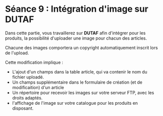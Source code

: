 # Séance 9 : Intégration d'image sur DUTAF

Dans cette partie, vous travaillerez sur **DUTAF** afin d'intégrer pour les produits, la possibilité d'uploader une image pour chacun des articles.

Chacune des images comportera un copyright automatiquement inscrit lors de l'upload.

Cette modification implique :

* L'ajout d'un champs dans la table article, qui va contenir le nom du fichier uploadé.
* Un champs supplémentaire dans le formulaire de création \(et de modificaition\) d'un article
* Un répertoire pour recevoir les images sur votre serveur FTP, avec les droits adaptés.
* l'affichage de l'image sur votre catalogue pour les produits en disposant.

